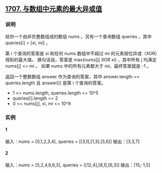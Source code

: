 ## [1707. 与数组中元素的最大异或值](https://leetcode-cn.com/problems/maximum-xor-with-an-element-from-array/)

### 说明
给你一个由非负整数组成的数组 nums 。另有一个查询数组 queries ，其中 queries[i] = [xi, mi] 。

第 i 个查询的答案是 xi 和任何 nums 数组中不超过 mi 的元素按位异或（XOR）得到的最大值。
换句话说，答案是 max(nums[j] XOR xi) ，其中所有 j 均满足 nums[j] <= mi 。
如果 nums 中的所有元素都大于 mi，最终答案就是 -1 。

返回一个整数数组 answer 作为查询的答案，其中 answer.length == queries.length 且 answer[i] 是第 i 个查询的答案。

* 1 <= nums.length, queries.length <= 10^5
* queries[i].length == 2
* 0 <= nums[j], xi, mi <= 10^9

### 实例
#### 1
输入：nums = [0,1,2,3,4], queries = [[3,1],[1,3],[5,6]]
输出：[3,3,7]

#### 2
输入：nums = [5,2,4,6,6,3], queries = [[12,4],[8,1],[6,3]]
输出：[15,-1,5]